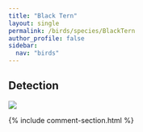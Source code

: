 ```yaml
---
title: "Black Tern"
layout: single
permalink: /birds/species/BlackTern
author_profile: false
sidebar:
  nav: "birds"
---
```


<h2>Detection</h2>

<img src="https://beallen.github.io/DevelopmentWebsite/assets/images/birds/BlackTern/det.jpg">

{% include comment-section.html %}
